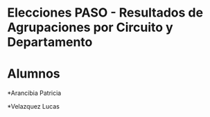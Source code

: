 # Elecciones PASO - Resultados de Agrupaciones por Circuito y Departamento

# Alumnos

*Arancibia Patricia

*Velazquez Lucas
